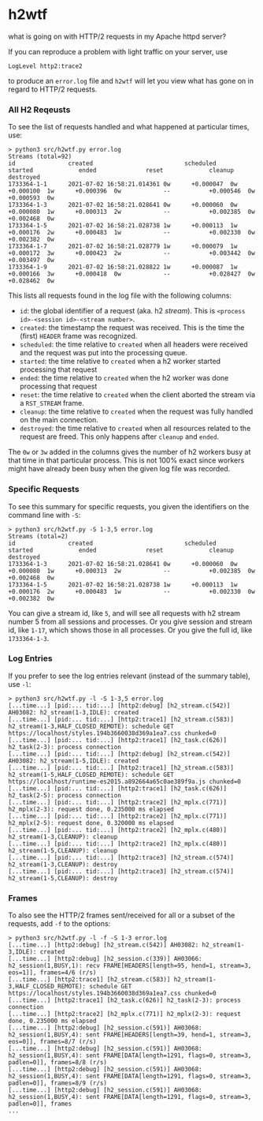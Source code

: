 # h2wtf

what is going on with HTTP/2 requests in my Apache httpd server?

If you can reproduce a problem with light traffic on your server, use

```
LogLevel http2:trace2
```

to produce an `error.log` file and `h2wtf` will let you view what has gone on in regard 
to HTTP/2 requests.



### All H2 Reqeusts

To see the list of requests handled and what happened at particular times, use:

```
> python3 src/h2wtf.py error.log
Streams (total=92)
id               created                          scheduled           started             ended              reset             cleanup           destroyed
1733364-1-1      2021-07-02 16:58:21.014361 0w      +0.000047  0w      +0.000100  1w      +0.000396  0w            --           +0.000546  0w      +0.000593  0w
1733364-1-3      2021-07-02 16:58:21.028641 0w      +0.000060  0w      +0.000080  1w      +0.000313  2w            --           +0.002385  0w      +0.002468  0w
1733364-1-5      2021-07-02 16:58:21.028738 1w      +0.000113  1w      +0.000176  2w      +0.000483  1w            --           +0.002330  0w      +0.002382  0w
1733364-1-7      2021-07-02 16:58:21.028779 1w      +0.000079  1w      +0.000172  3w      +0.000423  2w            --           +0.003442  0w      +0.003497  0w
1733364-1-9      2021-07-02 16:58:21.028822 1w      +0.000087  1w      +0.000166  3w      +0.000418  0w            --           +0.028427  0w      +0.028462  0w
```

This lists all requests found in the log file with the following columns:

 * `id`: the global identifier of a request (aka. h2 *stream*). This is `<process id>-<session id>-<stream number>`.
 * `created`: the timestamp the request was received. This is the time the (first) `HEADER` frame was recognized.
 * `scheduled`: the time relative to `created` when all headers were received and the request was put into the processing queue.
 * `started`: the time relative to `created` when a h2 worker started processing that request
 * `ended`: the time relative to `created` when the h2 worker was done processing that request
 * `reset`: the time relative to `created` when the client aborted the stream via a `RST_STREAM` frame.
 * `cleanup`: the time relative to `created` when the request was fully handled on the main connection.
 * `destroyed`: the time relative to `created` when all resources related to the request are freed. This only happens after `cleanup` and `ended`.
 
The `0w` or `3w` added in the columns gives the number of h2 workers busy at that time in that particular process. This is not 100% exact since workers might have already been busy when the given log file was recorded.

### Specific Requests

To see this summary for specific requests, you given the identifiers on the command line with `-S`:

```
> python3 src/h2wtf.py -S 1-3,5 error.log
Streams (total=2)
id               created                          scheduled           started             ended              reset             cleanup           destroyed
1733364-1-3      2021-07-02 16:58:21.028641 0w      +0.000060  0w      +0.000080  1w      +0.000313  2w            --           +0.002385  0w      +0.002468  0w
1733364-1-5      2021-07-02 16:58:21.028738 1w      +0.000113  1w      +0.000176  2w      +0.000483  1w            --           +0.002330  0w      +0.002382  0w
```

You can give a stream id, like `5`, and will see all requests with h2 stream number 5 from all sessions and processes. Or you give session and stream id, like `1-17`, which shows those in all processes. Or you give the full id, like `1733364-1-3`.

### Log Entries

If you prefer to see the log entries relevant (instead of the summary table), use `-l`:

```
> python3 src/h2wtf.py -l -S 1-3,5 error.log
[...time...] [pid:... tid:...] [http2:debug] [h2_stream.c(542)] AH03082: h2_stream(1-3,IDLE): created
[...time...] [pid:... tid:...] [http2:trace1] [h2_stream.c(583)] h2_stream(1-3,HALF_CLOSED_REMOTE): schedule GET https://localhost/styles.194b3660038d369a1ea7.css chunked=0
[...time...] [pid:... tid:...] [http2:trace1] [h2_task.c(626)] h2_task(2-3): process connection
[...time...] [pid:... tid:...] [http2:debug] [h2_stream.c(542)] AH03082: h2_stream(1-5,IDLE): created
[...time...] [pid:... tid:...] [http2:trace1] [h2_stream.c(583)] h2_stream(1-5,HALF_CLOSED_REMOTE): schedule GET https://localhost/runtime-es2015.a892664a65c0ae389f9a.js chunked=0
[...time...] [pid:... tid:...] [http2:trace1] [h2_task.c(626)] h2_task(2-5): process connection
[...time...] [pid:... tid:...] [http2:trace2] [h2_mplx.c(771)] h2_mplx(2-3): request done, 0.235000 ms elapsed
[...time...] [pid:... tid:...] [http2:trace2] [h2_mplx.c(771)] h2_mplx(2-5): request done, 0.320000 ms elapsed
[...time...] [pid:... tid:...] [http2:trace2] [h2_mplx.c(480)] h2_stream(1-3,CLEANUP): cleanup
[...time...] [pid:... tid:...] [http2:trace2] [h2_mplx.c(480)] h2_stream(1-5,CLEANUP): cleanup
[...time...] [pid:... tid:...] [http2:trace3] [h2_stream.c(574)] h2_stream(1-3,CLEANUP): destroy
[...time...] [pid:... tid:...] [http2:trace3] [h2_stream.c(574)] h2_stream(1-5,CLEANUP): destroy
```


### Frames

To also see the HTTP/2 frames sent/received for all or a subset of the requests, add `-f` to the options:

```
> python3 src/h2wtf.py -l -f -S 1-3 error.log
[...time...] [http2:debug] [h2_stream.c(542)] AH03082: h2_stream(1-3,IDLE): created
[...time...] [http2:debug] [h2_session.c(339)] AH03066: h2_session(1,BUSY,1): recv FRAME[HEADERS[length=95, hend=1, stream=3, eos=1]], frames=4/6 (r/s)
[...time...] [http2:trace1] [h2_stream.c(583)] h2_stream(1-3,HALF_CLOSED_REMOTE): schedule GET https://localhost/styles.194b3660038d369a1ea7.css chunked=0
[...time...] [http2:trace1] [h2_task.c(626)] h2_task(2-3): process connection
[...time...] [http2:trace2] [h2_mplx.c(771)] h2_mplx(2-3): request done, 0.235000 ms elapsed
[...time...] [http2:debug] [h2_session.c(591)] AH03068: h2_session(1,BUSY,4): sent FRAME[HEADERS[length=39, hend=1, stream=3, eos=0]], frames=8/7 (r/s)
[...time...] [http2:debug] [h2_session.c(591)] AH03068: h2_session(1,BUSY,4): sent FRAME[DATA[length=1291, flags=0, stream=3, padlen=0]], frames=8/8 (r/s)
[...time...] [http2:debug] [h2_session.c(591)] AH03068: h2_session(1,BUSY,4): sent FRAME[DATA[length=1291, flags=0, stream=3, padlen=0]], frames=8/9 (r/s)
[...time...] [http2:debug] [h2_session.c(591)] AH03068: h2_session(1,BUSY,4): sent FRAME[DATA[length=1291, flags=0, stream=3, padlen=0]], frames
...
```
